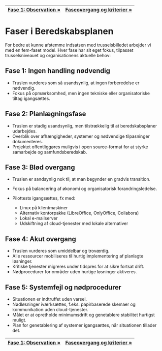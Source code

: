 | [Fase 1: Observation »](fase-1-observation-og-forberedende-overvågning.md) | [Faseovergang og kriterier »](faseovergang-og-eskalationskriterier.md) |
|:-------------------------------------------------------------------------|----------------------------------------------------------------------:|

# Faser i Beredskabsplanen

For bedre at kunne afstemme indsatsen med trusselsbilledet arbejder vi med en fem-faset model. Hver fase har sit eget fokus, tilpasset trusselsniveauet og organisationens aktuelle behov:


## Fase 1: Ingen handling nødvendig

- Truslen vurderes som så usandsynlig, at ingen forberedelse er nødvendig.
- Fokus på opmærksomhed, men ingen tekniske eller organisatoriske tiltag igangsættes.


## Fase 2: Planlægningsfase

- Truslen er stadig usandsynlig, men tilstrækkelig til at beredskabsplaner udarbejdes.
- Overblik over afhængigheder, systemer og nødvendige tilpasninger dokumenteres.
- Projektet offentliggøres muligvis i open source-format for at styrke samarbejde og samfundsberedskab.


## Fase 3: Blød overgang

- Truslen er sandsynlig nok til, at man begynder en gradvis transition.
- Fokus på balancering af økonomi og organisatorisk forandringsledelse.
- Pilottests igangsættes, fx med:

  - Linux på klientmaskiner
  - Alternativ kontorpakke (LibreOffice, OnlyOffice, Collabora)
  - Lokal e-mailserver
  - Udskiftning af cloud-tjenester med lokale alternativer


## Fase 4: Akut overgang

- Truslen vurderes som umiddelbar og troværdig.
- Alle ressourcer mobiliseres til hurtig implementering af planlagte løsninger.
- Kritiske tjenester migreres under tidspres for at sikre fortsat drift.
- Nødprocedurer for områder uden hurtige løsninger aktiveres.


## Fase 5: Systemfejl og nødprocedurer

- Situationen er indtruffet uden varsel.
- Nødløsninger iværksættes, f.eks. papirbaserede skemaer og kommunikation uden cloud-tjenester.
- Målet er at opretholde minimumsdrift og genetablere stabilitet hurtigst muligt.
- Plan for genetablering af systemer igangsættes, når situationen tillader det.

| [Fase 1: Observation »](fase-1-observation-og-forberedende-overvågning.md) | [Faseovergang og kriterier »](faseovergang-og-eskalationskriterier.md) |
|:-------------------------------------------------------------------------|----------------------------------------------------------------------:|
